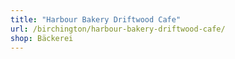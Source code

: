 ```yaml
---
title: "Harbour Bakery Driftwood Cafe"
url: /birchington/harbour-bakery-driftwood-cafe/
shop: Bäckerei
---
```

